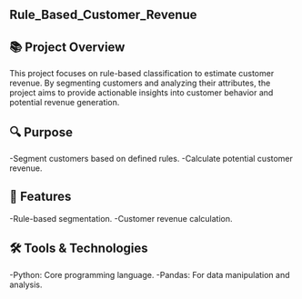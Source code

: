 ## Rule_Based_Customer_Revenue

## 📚 Project Overview
This project focuses on rule-based classification to estimate customer revenue. By segmenting customers and analyzing their attributes, the project aims to provide actionable insights into customer behavior and potential revenue generation.

## 🔍 Purpose
-Segment customers based on defined rules.
-Calculate potential customer revenue.

## 🚀 Features
-Rule-based segmentation.
-Customer revenue calculation.

## 🛠️ Tools & Technologies
-Python: Core programming language.
-Pandas: For data manipulation and analysis.

